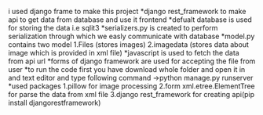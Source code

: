 i used django frame to make this project
*django rest_framework to make api to get data from database and use it frontend
*defualt database is used for storing the data i.e sqlit3
*serializers.py is created to perform serialization through which we easly communicate with database
*model.py contains two model 
1.Files (stores images)
2.imagedata (stores data about image which is provided in xml file)
*javascript is used to fetch the data from api url
*forms of django framework are used for accepting the file from user
*to run the code first you have download whole folder and open it in and text editor and type following command
->python manage.py runserver
*used packages 
1.pillow for image processing
2.form xml.etree.ElementTree for parse the data from xml file
3.django rest_framework for creating api(pip install djangorestframework)
